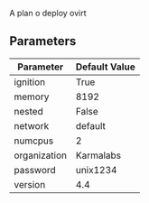 A plan o deploy ovirt

## Parameters

|Parameter   |Default Value|
|------------|---------|
|ignition    |True     |
|memory      |8192     |
|nested      |False    |
|network     |default  |
|numcpus     |2        |
|organization|Karmalabs|
|password    |unix1234 |
|version     |4.4      |
